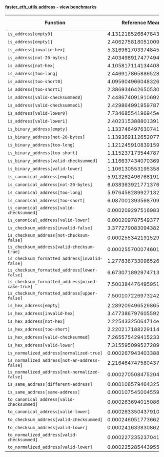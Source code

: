 #### [faster_eth_utils.address](https://github.com/BobTheBuidler/faster-eth-utils/blob/pin-eth-utils/faster_eth_utils/address.py) - [view benchmarks](https://github.com/BobTheBuidler/faster-eth-utils/blob/pin-eth-utils/benchmarks/test_address_benchmarks.py)

| Function | Reference Mean | Faster Mean | % Change | Speedup (%) | x Faster | Faster |
|----------|---------------|-------------|----------|-------------|----------|--------|
| `is_address[empty0]` | 4.131218526647843e-05 | 2.9442799186575923e-05 | 28.73% | 40.31% | 1.40x | ✅ |
| `is_address[empty1]` | 2.4062758180510095e-05 | 7.624547279719832e-06 | 68.31% | 215.60% | 3.16x | ✅ |
| `is_address[invalid-hex]` | 5.3169617033748455e-05 | 4.059593283581044e-05 | 23.65% | 30.97% | 1.31x | ✅ |
| `is_address[not-20-bytes]` | 2.4034989174774948e-05 | 7.531770141561339e-06 | 68.66% | 219.11% | 3.19x | ✅ |
| `is_address[not-hex]` | 4.105817114134408e-05 | 2.8976888219051872e-05 | 29.42% | 41.69% | 1.42x | ✅ |
| `is_address[too-long]` | 2.4469178658865285e-05 | 7.4491306415661035e-06 | 69.56% | 228.48% | 3.28x | ✅ |
| `is_address[too-short0]` | 4.0959049660483264e-05 | 2.8498303243027864e-05 | 30.42% | 43.72% | 1.44x | ✅ |
| `is_address[too-short1]` | 2.3869346426505305e-05 | 7.470788978588836e-06 | 68.70% | 219.50% | 3.20x | ✅ |
| `is_address[valid-checksummed0]` | 7.448674091910692e-05 | 6.462590743688094e-05 | 13.24% | 15.26% | 1.15x | ✅ |
| `is_address[valid-checksummed1]` | 2.4298649919597876e-05 | 7.516637436583418e-06 | 69.07% | 223.26% | 3.23x | ✅ |
| `is_address[valid-lower0]` | 7.73468554196945e-05 | 6.527049585188877e-05 | 15.61% | 18.50% | 1.19x | ✅ |
| `is_address[valid-lower1]` | 2.4023153888013918e-05 | 7.624231120207466e-06 | 68.26% | 215.09% | 3.15x | ✅ |
| `is_binary_address[empty]` | 1.1337464976307418e-05 | 7.018037555195494e-06 | 38.10% | 61.55% | 1.62x | ✅ |
| `is_binary_address[not-20-bytes]` | 1.1393691126520774e-05 | 7.041205249331592e-06 | 38.20% | 61.81% | 1.62x | ✅ |
| `is_binary_address[too-long]` | 1.1212459108391597e-05 | 6.995976876401132e-06 | 37.61% | 60.27% | 1.60x | ✅ |
| `is_binary_address[too-short]` | 1.1152371735447879e-05 | 7.001373125898378e-06 | 37.22% | 59.29% | 1.59x | ✅ |
| `is_binary_address[valid-checksummed]` | 1.1166374340703695e-05 | 7.074316916130878e-06 | 36.65% | 57.84% | 1.58x | ✅ |
| `is_binary_address[valid-lower]` | 1.1061305531953586e-05 | 7.103183917882397e-06 | 35.78% | 55.72% | 1.56x | ✅ |
| `is_canonical_address[empty]` | 5.913262496768191e-06 | 3.847746035683003e-06 | 34.93% | 53.68% | 1.54x | ✅ |
| `is_canonical_address[not-20-bytes]` | 6.038363921771376e-06 | 3.976509590258002e-06 | 34.15% | 51.85% | 1.52x | ✅ |
| `is_canonical_address[too-long]` | 5.976458289927132e-06 | 3.846423199423582e-06 | 35.64% | 55.38% | 1.55x | ✅ |
| `is_canonical_address[too-short]` | 6.087001393568709e-06 | 3.8411027766596306e-06 | 36.90% | 58.47% | 1.58x | ✅ |
| `is_canonical_address[valid-checksummed]` | 0.00020929751698317014 | 7.324605503546332e-05 | 65.00% | 185.75% | 2.86x | ✅ |
| `is_canonical_address[valid-lower]` | 0.00020978754937791023 | 7.409369168328085e-05 | 64.68% | 183.14% | 2.83x | ✅ |
| `is_checksum_address[invalid-false]` | 3.3772790830943826e-06 | 1.979638380613524e-06 | 41.38% | 70.60% | 1.71x | ✅ |
| `is_checksum_address[not-checksum-false]` | 0.00025534219152909443 | 8.826492884717017e-05 | 65.43% | 189.29% | 2.89x | ✅ |
| `is_checksum_address[valid-checksum-true]` | 0.00025570007460107476 | 8.825948035605084e-05 | 65.48% | 189.71% | 2.90x | ✅ |
| `is_checksum_formatted_address[invalid-false]` | 1.2778387330985267e-05 | 8.83237903574113e-06 | 30.88% | 44.68% | 1.45x | ✅ |
| `is_checksum_formatted_address[lower-false]` | 6.673071892974713e-05 | 4.9710657692430516e-05 | 25.51% | 34.24% | 1.34x | ✅ |
| `is_checksum_formatted_address[mixed-case-true]` | 7.500384476495951e-05 | 5.819109550495258e-05 | 22.42% | 28.89% | 1.29x | ✅ |
| `is_checksum_formatted_address[upper-false]` | 7.500107226973242e-05 | 5.877274533195651e-05 | 21.64% | 27.61% | 1.28x | ✅ |
| `is_hex_address[empty]` | 2.2892094965268658e-05 | 1.7449145622326082e-05 | 23.78% | 31.19% | 1.31x | ✅ |
| `is_hex_address[invalid-hex]` | 3.477386797605592e-05 | 2.7354698020846398e-05 | 21.34% | 27.12% | 1.27x | ✅ |
| `is_hex_address[not-hex]` | 2.22543325064714e-05 | 1.7527368166313713e-05 | 21.24% | 26.97% | 1.27x | ✅ |
| `is_hex_address[too-short]` | 2.2202171882291147e-05 | 1.742271946733233e-05 | 21.53% | 27.43% | 1.27x | ✅ |
| `is_hex_address[valid-checksummed]` | 7.265575429415233e-05 | 6.507244234395875e-05 | 10.44% | 11.65% | 1.12x | ✅ |
| `is_hex_address[valid-lower]` | 7.315595099527289e-05 | 6.515206916005618e-05 | 10.94% | 12.28% | 1.12x | ✅ |
| `is_normalized_address[normalized-true]` | 0.0002679434033887358 | 0.00010535798103559784 | 60.68% | 154.32% | 2.54x | ✅ |
| `is_normalized_address[not-an-address-false]` | 2.2164647475804376e-05 | 1.487417575879451e-05 | 32.89% | 49.01% | 1.49x | ✅ |
| `is_normalized_address[not-normalized-false]` | 0.00027050847520400254 | 0.00010319501297033847 | 61.85% | 162.13% | 2.62x | ✅ |
| `is_same_address[different-address]` | 0.00010857946432503917 | 4.183588314288042e-05 | 61.47% | 159.54% | 2.60x | ✅ |
| `is_same_address[same-address]` | 0.0001075450045594413 | 4.0927191204296024e-05 | 61.94% | 162.77% | 2.63x | ✅ |
| `to_canonical_address[valid-checksummed]` | 0.0002636940150863245 | 7.791371633812144e-05 | 70.45% | 238.44% | 3.38x | ✅ |
| `to_canonical_address[valid-lower]` | 0.0002633504379101131 | 7.9816910520852e-05 | 69.69% | 229.94% | 3.30x | ✅ |
| `to_checksum_address[valid-checksummed]` | 0.0002460517736627222 | 7.743315450501631e-05 | 68.53% | 217.76% | 3.18x | ✅ |
| `to_checksum_address[valid-lower]` | 0.00024163383086227036 | 7.765955621720738e-05 | 67.86% | 211.15% | 3.11x | ✅ |
| `to_normalized_address[valid-checksummed]` | 0.00022723523704115678 | 6.773533542340836e-05 | 70.19% | 235.48% | 3.35x | ✅ |
| `to_normalized_address[valid-lower]` | 0.00022528544395589395 | 6.75329973261018e-05 | 70.02% | 233.59% | 3.34x | ✅ |
